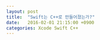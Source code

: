 ```yaml
---
layout: post
title:  "Swift는 C++로 만들어졌는가?"
date:   2016-02-01 21:15:00 +0900
categories: Xcode Swift C++
---
```

